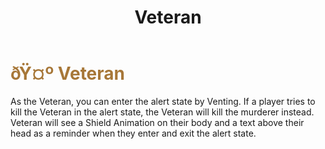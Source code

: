 ﻿---
lang: en-US
title: Veteran
prev: Sheriff
next: Vigilante
---
# <font color="#a77738">ðŸ¤º <b>Veteran</b></font> <Badge text="Killing" type="tip" vertical="middle"/>
 
As the Veteran, you can enter the alert state by Venting. If a player tries to kill the Veteran in the alert state, the Veteran will kill the murderer instead. Veteran will see a Shield Animation on their body and a text above their head as a reminder when they enter and exit the alert state.
